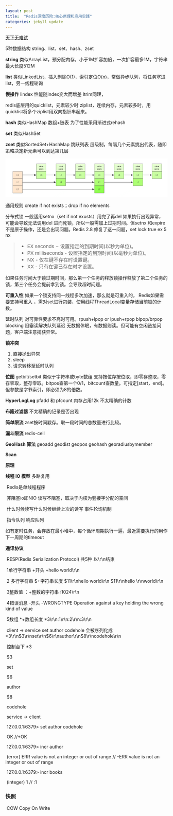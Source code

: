 ```yaml
---
layout: post
title:  "Redis深度历险:核心原理和应用实践"
categories: jekyll update
---
```


<a href="https://zhuanlan.zhihu.com/p/32540678" target="_blank">天下无难试</a>

5种数据结构 string、list、set、hash、zset

**string** 类似ArrayList，预分配内存，小于1M扩容加倍，一次扩容最多1M，字符串最大长度512M

**list** 类似LinkedList，插入删除O(1)，索引定位O(n)，常做异步队列，将任务塞进list，另一线程轮询

**慢操作** lindex 性能随index变大而增差 ltrim同理，

redis底层用的quicklist，元素较少时 ziplist，连续内存，元素较多时，用quicklist将多个ziplist用双向指针串起来。

**hash** 类似HashMap 数组+链表 为了性能采用渐进式rehash 

**set** 类似HashSet

**zset** 类似SortedSet+HashMap 跳跃列表 层级制，每隔几个元素挑出代表，随即策略决定新元素可以到达第几层

![](/images/屏幕截图_20211108170333.png)

通用规则 create if not exists；drop if no elements

分布式锁 一般适用setnx（set if not exusts）用完了再del  如果执行出现异常，可能会导致无法调用del 进而死锁，所以一般需加上过期时间。但setnx 和expire不是原子操作，还是会出现问题。Redis 2.8 修复了这一问题，set lock true ex 5 nx

<blockquote style="font-size:15px" >
  <ul>
    <li>EX seconds − 设置指定的到期时间(以秒为单位)。</li>
    <li>PX milliseconds - 设置指定的到期时间(以毫秒为单位)。</li>
    <li>NX - 仅在键不存在时设置键。</li>
    <li>XX - 只有在键已存在时才设置。</li>
  </ul>
</blockquote>

如果任务时间大于锁过期时间，那么第一个任务的释放锁操作释放了第二个任务的锁，第三个任务会提前拿到锁。会导致超时问题。

**可重入性**  如果一个锁支持同一线程多次加速，那么就是可重入的， Redis如果需要支持可重入 ，需对set进行包装，使用线程ThreadLocal变量存储当前锁的计数。

延时队列 对可靠性要求不高时可用。rpush+lpop or lpush+rpop 
blpop/brpop blocking 阻塞读解决队列延迟 无数据休眠，有数据则读。但可能有空闲链接问题，客户端注意捕获异常。

**锁冲突** 

1. 直接抛出异常
2. sleep
3. 请求转移至延时队列

**位图** getbit/setbit 类似于字符串或byte数组 支持按位存按位取，即零存整取，零存零取，整存零取。bitpos查第一个0/1，bitcount查数量。可指定[start，end]。但参数是字节索引，即必须为8的倍数。

**HyperLogLog** pfadd 和 pfcount 内存占用12k 不太精确的计数

**布隆过滤器** 不太精确的记录是否出现

**简单限流** zset按时间戳存。取一段时间的总数量进行比较。

**漏斗限流** redis-cell

**GeoHash 算法** geoadd geodist geopos geohash georadiusbymember

 **Scan** 

**原理**

**线程 IO 模型** 多路复用

​	Redis是单线程程序

​	非阻塞io即NIO 读写不阻塞，取决于内核为套接字分配的空间

​	什么时候读写什么时候继续上次的读写 事件轮询机制

​	指令队列 响应队列

​	如有定时任务，会存放在最小堆中，每个循环周期执行一遍，最近需要执行的用作下一周期的timeout

**通讯协议**

​	RESP(Redis Serialization Protocol) 共5种 以\r\n结束

​		1单行字符串 +开头 +hello world\r\n

​		2 多行字符串 $+字符串长度 $11\r\nhello world\r\n $11\r\nhello \r\nworld\r\n

​		3整数值 ：+整数的字符串 :1024\r\n

​		4错误消息 -开头 -WRONGTYPE Operation against a key holding the wrong kind of value

​		5数组 *+数组长度 *3\r\n:1\r\n:2\r\n:3\r\n

​	client -> service set author codehole 会被序列化成 *3\r\n$3\r\nset\r\n$6\r\nauthor\r\n$8\r\ncodehole\r\n

​		控制台下 *3 

​						$3 

​						set 

​						$6 

​						author 

​						$8 

​						codehole

​	service -> client 

​		127.0.0.1:6379> set author codehole 

​		OK  //+OK

​		127.0.0.1:6379> incr author 

​		(error) ERR value is not an integer or out of range // -ERR value is not an integer or out of range

​		127.0.0.1:6379> incr books 

​		(integer) 1 // :1

### 快照

​	COW Copy On Write
